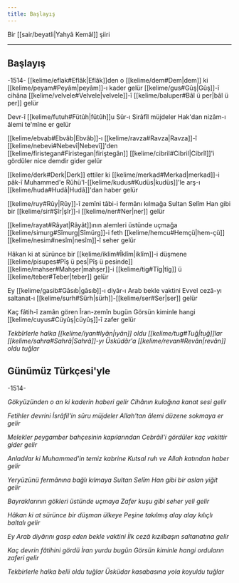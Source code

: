 ```yaml
---
title: Başlayış
---
```


Bir [[sair/beyatli|Yahyâ Kemâl]] şiiri

---

## Başlayış

-1514-
[[kelime/eflak#Eflâk|Eflâk]]den o [[kelime/dem#Dem|dem]] ki [[kelime/peyam#Peyâm|peyâm]]-ı kader gelür
[[kelime/gus#Gûş|Gûş]]-î cihâna [[kelime/velvele#Velvele|velvele]]-î [[kelime/baluper#Bâl ü per|bâl ü per]] gelür

Devr-î [[kelime/futuh#Fütûh|fütûh]]u Sûr-ı Sirâfîl müjdeler
Hak'dan nizâm-ı âlemi te'mîne er gelür

[[kelime/ebvab#Ebvâb|Ebvâb]]-ı [[kelime/ravza#Ravza|Ravza]]-î [[kelime/nebevi#Nebevî|Nebevî]]'den [[kelime/firistegan#Firistegan|firiştegân]]
[[kelime/cibril#Cibril|Cibrîl]]'i gördüler nice demdir gider gelür

[[kelime/derk#Derk|Derk]] ettiler ki [[kelime/merkad#Merkad|merkad]]-i pâk-î Muhammed'e
Rûhü'l-[[kelime/kudus#Kudüs|kudüs]]'le arş-ı [[kelime/huda#Hudâ|Hudâ]]'dan haber gelür

[[kelime/ruy#Rûy|Rûy]]-î zemîni tâbi-i fermânı kılmağa
Sultan Selîm Han gibi bir [[kelime/sir#Şîr|şîr]]-i [[kelime/ner#Ner|ner]] gelür

[[kelime/rayat#Râyat|Râyât]]ının alemleri üstünde uçmağa
[[kelime/simurg#Sîmurg|Sîmürg]]-i feth [[kelime/hemcu#Hemçü|hem-çü]] [[kelime/nesim#nesîm|nesîm]]-î seher gelür

Hâkan ki at sürünce bir [[kelime/iklim#İklîm|iklîm]]-i düşmene
[[kelime/pisupes#Pîş ü pes|Pîş ü pesinde]] [[kelime/mahser#Mahşer|mahşer]]-i [[kelime/tig#Tîg|tîg]] ü [[kelime/teber#Teber|teber]] gelür

Ey [[kelime/gasib#Gāsıb|gāsıb]]-ı diyâr-ı Arab bekle vaktini
Evvel cezâ-yı saltanat-ı [[kelime/surh#Sürh|sürh]]-[[kelime/ser#Ser|ser]] gelür

Kaç fâtih-î zamân gören Îran-zemîn bugün
Görsün kiminle hangi [[kelime/cuyus#Cüyûş|cüyûş]]-î zafer gelür

*Tekbîrlerle halka [[kelime/iyan#Iyân|ıyân]] oldu [[kelime/tug#Tuğ|tuğ]]lar
[[kelime/sahra#Sahrâ|Sahrâ]]-yı Üsküdâr'a [[kelime/revan#Revân|revân]] oldu tuğlar*

## Günümüz Türkçesi'yle
-1514-

*Gökyüzünden o an ki kaderin haberi gelir
Cihânın kulağına kanat sesi gelir*

*Fetihler devrini İsrâfil'in sûru müjdeler
Allah'tan âlemi düzene sokmaya er gelir*

*Melekler peygamber bahçesinin kapılarından
Cebrâil'i gördüler kaç vakittir gider gelir*

*Anladılar ki Muhammed'in temiz kabrine
Kutsal ruh ve Allah katından haber gelir*

*Yeryüzünü fermânına bağlı kılmaya
Sultan Selîm Han gibi bir aslan yiğit gelir*

*Bayraklarının gökleri üstünde uçmaya
Zafer kuşu gibi seher yeli gelir*

*Hâkan ki at sürünce bir düşman ülkeye
Peşine takılmış alay alay kılıçlı baltalı gelir*

*Ey Arab diyârını gasp eden bekle vaktini
İlk cezâ kızılbaşın saltanatına gelir*

*Kaç devrin fâtihini gördü İran yurdu bugün
Görsün kiminle hangi orduların zaferi gelir*

*Tekbirlerle halka belli oldu tuğlar
Üsküdar kasabasına yola koyuldu tuğlar*